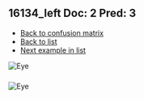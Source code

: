 ## 16134_left Doc: 2 Pred: 3
- [Back to confusion matrix](https://github.com/juliandewit/kaggle_retinopathy/blob/master/matrix.md)
- [Back to list](https://github.com/juliandewit/kaggle_retinopathy/blob/master/lists/23/list.md)
- [Next example in list](https://github.com/juliandewit/kaggle_retinopathy/blob/master/lists/23/16/16294_left.md)

![Eye](https://retinopaty.blob.core.windows.net/size1024/16134_left_2.jpeg)

### 

![Eye]()
